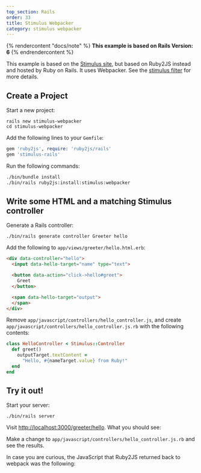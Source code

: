 ```yaml
---
top_section: Rails
order: 33
title: Stimulus Webpacker
category: stimulus webpacker
---
```


{% rendercontent "docs/note" %}
**This example is based on Rails Version: 6**
{% endrendercontent %}

This example is based on the [Stimulus site](https://reactjs.org/), but based on
Ruby2JS instead and hosted by Ruby on Rails.  It uses Webpacker.
See the [stimulus filter](../../docs/filters/stimulus) for more details.

## Create a Project

Start a new project:

```
rails new stimulus-webpacker
cd stimulus-webpacker
```

Add the following lines to your `Gemfile`:

```ruby
gem 'ruby2js', require: 'ruby2js/rails'
gem 'stimulus-rails'
```

Run the following commands:

```sh
./bin/bundle install
./bin/rails ruby2js:install:stimulus:webpacker
```

## Write some HTML and a matching Stimulus controller

Generate a Rails controller:

```
./bin/rails generate controller Greeter hello
```

Add the following to `app/views/greeter/hello.html.erb`:

```html
<div data-controller="hello">
  <input data-hello-target="name" type="text">

  <button data-action="click->hello#greet">
    Greet
  </button>

  <span data-hello-target="output">
  </span>
</div>
```

Remove `app/javascript/controllers/hello_controller.js`, and create
`app/javascript/controllers/hello_controller.js.rb` with the following
contents:

<div data-controller="ruby" data-options='{
  "eslevel": 2022,
  "autoexports": "default",
  "filters": ["esm", "stimulus", "functions"]
}'></div>

```ruby
class HelloController < Stimulus::Controller
  def greet()
    outputTarget.textContent =
      "Hello, #{nameTarget.value} from Ruby!"
  end
end
```

## Try it out!

Start your server:

```
./bin/rails server
```

Visit <http://localhost:3000/greeter/hello>.  What you should see:

<p data-controller="eval" data-html="div.language-html"></p>

Make a change to `app/javascript/controllers/hello_controller.js.rb`
and see the results.

In case you are curious, the JavaScript that Ruby2JS returned back to webpack
was the following:

<div data-controller="js"></div>

